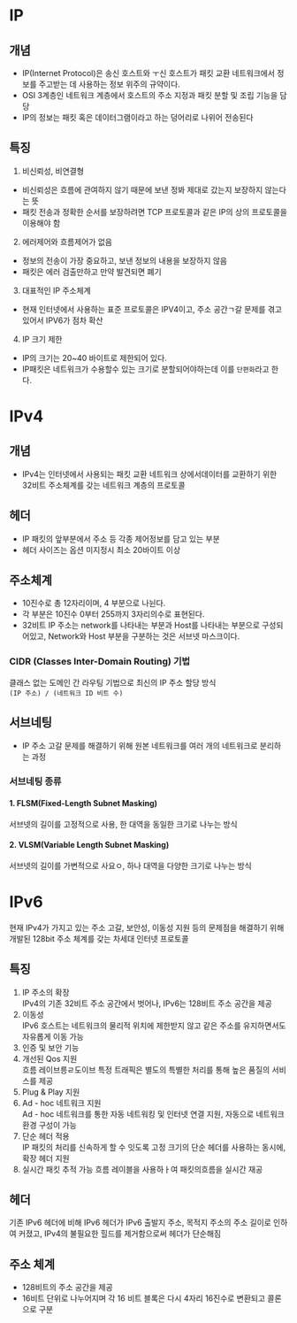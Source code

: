 # IP

## 개념

- IP(Internet Protocol)은 송신 호스트와 ㅜ신 호스트가 패킷 교환 네트워크에서 정보를 주고받는 데 사용하는 정보 위주의 규약이다.
- OSI 3계층인 네트워크 계층에서 호스트의 주소 지정과 패킷 분할 및 조립 기능을 담당
- IP의 정보는 패킷 혹은 데이터그램이라고 하는 덩어리로 나위어 전송된다

## 특징

1. 비신뢰성, 비연결형

- 비신뢰성은 흐름에 관여하지 않기 때문에 보낸 정봐 제대로 갔는지 보장하지 않는다는 뜻
- 패킷 전송과 정확한 순서를 보장하려면 TCP 프로토콜과 같은 IP의 상의 프로토콜을 이용해야 함

2. 에러제어와 흐름제어가 없음

- 정보의 전송이 가장 중요하고, 보낸 정보의 내용을 보장하지 않음
- 패킷은 에러 검출만하고 만약 발견되면 폐기

3. 대표적인 IP 주소체계

- 현재 인터넷에서 사용하는 표준 프로토콜은 IPV4이고, 주소 공간ㄱ갈 문제를 겪고 있어서 IPV6가 점차 확산

4. IP 크기 제한

- IP의 크기는 20~40 바이트로 제한되어 있다.
- IP패킷은 네트워크가 수용할수 있는 크기로 분할되어야하는데 이를 `단편화`라고 한다.

# IPv4

## 개념

- IPv4는 인터넷에서 사용되는 패킷 교환 네트워크 상에서데이터를 교환하기 위한 32비트 주소체계를 갖는 네트워크 계층의 프로토콜

## 헤더

- IP 패킷의 앞부분에서 주소 등 각종 제어정보를 담고 있는 부분
- 헤더 사이즈는 옵션 미지정시 최소 20바이트 이상

## 주소체계

- 10진수로 총 12자리이며, 4 부분으로 나뉜다. <br/>
- 각 부분은 10진수 0부터 255까지 3자리의수로 표현된다.
- 32비트 IP 주소는 network를 나타내는 부분과 Host를 나타내는 부분으로 구성되어있고, Network와 Host 부분을 구분하는 것은 서브넷 마스크이다.

### CIDR (Classes Inter-Domain Routing) 기법

클래스 없는 도메인 간 라우팅 기법으로 최신의 IP 주소 할당 방식 <br/>
`(IP 주소) / (네트워크 ID 비트 수)`

## 서브네팅

- IP 주소 고갈 문제를 해결하기 위해 원본 네트워크를 여러 개의 네트워크로 분리하는 과정

### 서브네팅 종류

#### 1. FLSM(Fixed-Length Subnet Masking)

서브넷의 길이를 고정적으로 사용, 한 대역을 동일한 크기로 나누는 방식

#### 2. VLSM(Variable Length Subnet Masking)

서브넷의 길이를 가변적으로 사요ㅇ, 하나 대역을 다양한 크기로 나누는 방식

# IPv6

현재 IPv4가 가지고 있는 주소 고갈, 보안성, 이동성 지원 등의 문제점을 해결하기 위해 개발된 128bit 주소 체계를 갖는 차세대 인터넷 프로토콜

## 특징

1. IP 주소의 확장 <br/>
   IPv4의 기존 32비트 주소 공간에서 벗어나, IPv6는 128비트 주소 공간을 제공
2. 이동성 <br/>
   IPv6 호스트는 네트워크의 물리적 위치에 제한받지 않고 같은 주소를 유지하면서도 자유롭게 이동 가능
3. 인증 및 보안 기능 <br/>
4. 개선된 Qos 지원 <br/>
   흐름 레이브릉ㄹ도이브 특정 트래픽은 별도의 특별한 처리를 통해 높은 품질의 서비스를 제공
5. Plug & Play 지원
6. Ad - hoc 네트워크 지원 <br/>
   Ad - hoc 네트워크를 통한 자동 네트워킹 및 인터넷 연결 지원, 자동으로 네트워크 환경 구성이 가능
7. 단순 헤더 적용 <br/>
   IP 패킷의 처리를 신속하게 할 수 잇도록 고정 크기의 단순 헤더를 사용하는 동시에, 확장 헤더 지원
8. 실시간 패킷 추적 가능
   흐름 레이블을 사용하ㅏ여 패킷의흐름을 실시간 재공

## 헤더

기존 IPv6 헤더에 비해 IPv6 헤더가 IPv6 출발지 주소, 목적지 주소의 주소 길이로 인하여 커졌고, IPv4의 불필요한 힐드를 제거함으로써 헤더가 단순해짐

## 주소 체계

- 128비트의 주소 공간을 제공
- 16비트 단위로 나누어지며 각 16 비트 블록은 다시 4자리 16진수로 변환되고 콜론으로 구분
